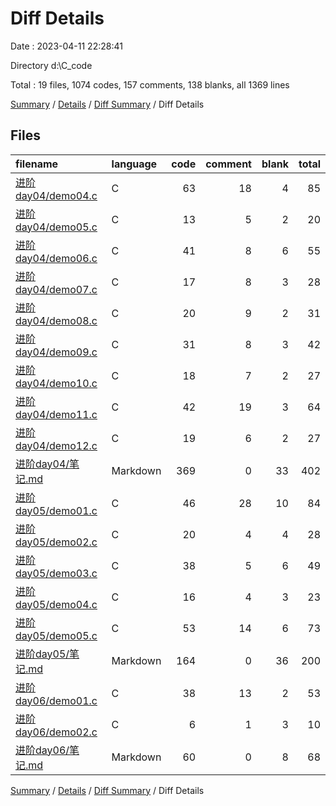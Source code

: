 # Diff Details

Date : 2023-04-11 22:28:41

Directory d:\\C_code

Total : 19 files,  1074 codes, 157 comments, 138 blanks, all 1369 lines

[Summary](results.md) / [Details](details.md) / [Diff Summary](diff.md) / Diff Details

## Files
| filename | language | code | comment | blank | total |
| :--- | :--- | ---: | ---: | ---: | ---: |
| [进阶day04/demo04.c](/%E8%BF%9B%E9%98%B6day04/demo04.c) | C | 63 | 18 | 4 | 85 |
| [进阶day04/demo05.c](/%E8%BF%9B%E9%98%B6day04/demo05.c) | C | 13 | 5 | 2 | 20 |
| [进阶day04/demo06.c](/%E8%BF%9B%E9%98%B6day04/demo06.c) | C | 41 | 8 | 6 | 55 |
| [进阶day04/demo07.c](/%E8%BF%9B%E9%98%B6day04/demo07.c) | C | 17 | 8 | 3 | 28 |
| [进阶day04/demo08.c](/%E8%BF%9B%E9%98%B6day04/demo08.c) | C | 20 | 9 | 2 | 31 |
| [进阶day04/demo09.c](/%E8%BF%9B%E9%98%B6day04/demo09.c) | C | 31 | 8 | 3 | 42 |
| [进阶day04/demo10.c](/%E8%BF%9B%E9%98%B6day04/demo10.c) | C | 18 | 7 | 2 | 27 |
| [进阶day04/demo11.c](/%E8%BF%9B%E9%98%B6day04/demo11.c) | C | 42 | 19 | 3 | 64 |
| [进阶day04/demo12.c](/%E8%BF%9B%E9%98%B6day04/demo12.c) | C | 19 | 6 | 2 | 27 |
| [进阶day04/笔记.md](/%E8%BF%9B%E9%98%B6day04/%E7%AC%94%E8%AE%B0.md) | Markdown | 369 | 0 | 33 | 402 |
| [进阶day05/demo01.c](/%E8%BF%9B%E9%98%B6day05/demo01.c) | C | 46 | 28 | 10 | 84 |
| [进阶day05/demo02.c](/%E8%BF%9B%E9%98%B6day05/demo02.c) | C | 20 | 4 | 4 | 28 |
| [进阶day05/demo03.c](/%E8%BF%9B%E9%98%B6day05/demo03.c) | C | 38 | 5 | 6 | 49 |
| [进阶day05/demo04.c](/%E8%BF%9B%E9%98%B6day05/demo04.c) | C | 16 | 4 | 3 | 23 |
| [进阶day05/demo05.c](/%E8%BF%9B%E9%98%B6day05/demo05.c) | C | 53 | 14 | 6 | 73 |
| [进阶day05/笔记.md](/%E8%BF%9B%E9%98%B6day05/%E7%AC%94%E8%AE%B0.md) | Markdown | 164 | 0 | 36 | 200 |
| [进阶day06/demo01.c](/%E8%BF%9B%E9%98%B6day06/demo01.c) | C | 38 | 13 | 2 | 53 |
| [进阶day06/demo02.c](/%E8%BF%9B%E9%98%B6day06/demo02.c) | C | 6 | 1 | 3 | 10 |
| [进阶day06/笔记.md](/%E8%BF%9B%E9%98%B6day06/%E7%AC%94%E8%AE%B0.md) | Markdown | 60 | 0 | 8 | 68 |

[Summary](results.md) / [Details](details.md) / [Diff Summary](diff.md) / Diff Details